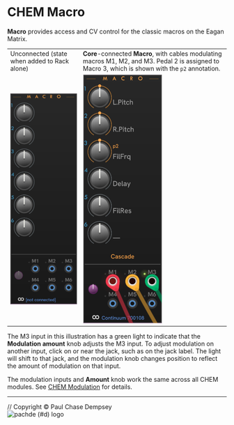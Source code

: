# CHEM Macro

**Macro** provides access and CV control for the classic macros on the Eagan Matrix.

| | |
| -- | -- |
| Unconnected (state when added to Rack alone) | **Core**-connected **Macro**, with cables modulating macros M1, M2, and M3. Pedal 2 is assigned to Macro 3, which is shown with the `p2` annotation. |
| ![CHEM Macro module](./image/macro-default.png) | ![Connected CHEM Macro module](./image/macro-conn.png) |

The M3 input in this illustration has a green light to indicate that the **Modulation amount** knob adjusts the M3 input.
To adjust modulation on another input, click on or near the jack, such as on the jack label.
The light will shift to that jack, and the modulation knob changes position to reflect the amount of modulation on that input.

The modulation inputs and **Amount** knob work the same across all CHEM modules.
See [CHEM Modulation](./modulation.md#chem-modulation-voltage-control) for details.

---

// Copyright © Paul Chase Dempsey\
![pachde (#d) logo](./image/Logo.svg)
